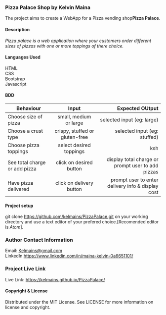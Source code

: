 ### **Pizza Palace Shop** by Kelvin Maina
The project aims to create a WebApp for a Pizza vending shop**Pizza Palace**.


#### **Description**
_Pizza palace is  a web application where your customers order different sizes of pizzas with one or more toppings of there choice._

#### **Languages Used**
HTML <br>
CSS <br>
Bootstrap <br>
Javascript

#### **BDD**
| Behaviour            | Input                | Expected OUtput  |
| ---------------------|:--------------------:| ----------------:|
| Choose size of pizza | small, medium or large | selected input (eg: large) |
| Choose a crust type  | crispy, stuffed or gluten-free |  selected input (eg: stuffed) |
| Choose pizza toppings| select desired toppings |    ksh |
| See total charge or add pizza | click on desired button | display total charge or prompt user to add pizzas |
| Have pizza delivered | click on delivery button | prompt user to enter delivery info & display cost |


#### **Project setup**
git clone https://github.com/kelmains/PizzaPalace.git on your working directory and use a text editor of your prefered choice.[Recomended editor is _Atom_].

### **Author Contact Information**
Email: Kelmains@gmail.com <br>
LinkedIn https://www.linkedin.com/in/maina-kelvin-0a6651101/

### **Project Live Link**
Live Link: https://kelmains.github.io/PizzaPalace/

#### **Copyright & License**
Distributed under the MIT License. See LICENSE for more information on license and copyright.
